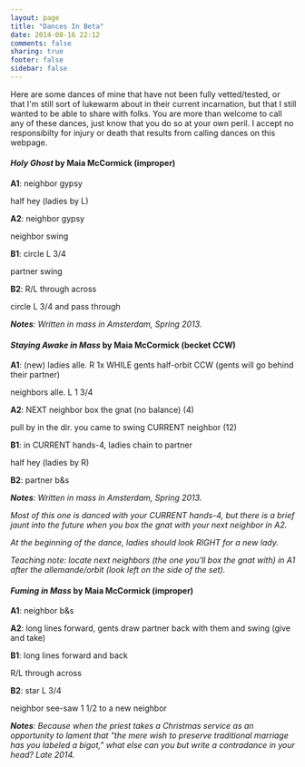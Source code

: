 ```yaml
---
layout: page
title: "Dances In Beta"
date: 2014-08-16 22:12
comments: false
sharing: true
footer: false
sidebar: false
---
```

Here are some dances of mine that have not been fully vetted/tested, or that I'm still sort of lukewarm about in their current incarnation, but that I still wanted to be able to share with folks. You are more than welcome to call any of these dances, just know that you do so at your own peril. I accept no responsibilty for injury or death that results from calling dances on this webpage.

<div class="dance">
  <h4><em>Holy Ghost</em> by Maia McCormick (improper)</h4>
  <p><strong>A1</strong>: neighbor gypsy</p>
  <p>half hey (ladies by L)</p>
  <p><strong>A2</strong>: neighbor gypsy</p>
  <p>neighbor swing</p>
  <p><strong>B1</strong>: circle L 3/4</p>
  <p>partner swing</p>
  <p><strong>B2</strong>: R/L through across</p>
  <p>circle L 3/4 and pass through</p>
  <p><em><strong>Notes</strong>: Written in mass in Amsterdam, Spring 2013.</em></p>
</div>

<div class="dance">
  <h4><em>Staying Awake in Mass</em> by Maia McCormick (becket CCW)</h4>
  <p><strong>A1</strong>: (new) ladies alle. R 1x WHILE gents half-orbit CCW (gents will go behind their partner)</p>
  <p>neighbors alle. L 1 3/4</p>
  <p><strong>A2</strong>: NEXT neighbor box the gnat (no balance) (4)</p>
  <p>pull by in the dir. you came to swing CURRENT neighbor (12)</p>
  <p><strong>B1</strong>: in CURRENT hands-4, ladies chain to partner</p>
  <p>half hey (ladies by R)</p>
  <p><strong>B2</strong>: partner b&s</p>
  <p><em><strong>Notes</strong>: Written in mass in Amsterdam, Spring 2013.</p>
  <p>Most of this one is danced with your CURRENT hands-4, but there is a brief jaunt into the future when you box the gnat with your next neighbor in A2.</p>
  <p>At the beginning of the dance, ladies should look RIGHT for a new lady.</p>
  <p>Teaching note: locate next neighbors (the one you'll box the gnat with) in A1 after the allemande/orbit (look left on the side of the set).</p></em>
</div>

<div class="dance">
  <h4><em>Fuming in Mass</em> by Maia McCormick (improper)</h4>
  <p><strong>A1</strong>: neighbor b&s</p>
  <p><strong>A2</strong>: long lines forward, gents draw partner back with them and swing (give and take)</p>
  <p><strong>B1</strong>: long lines forward and back</p>
  <p>R/L through across</p>
  <p><strong>B2</strong>: star L 3/4</p>
  <p>neighbor see-saw 1 1/2 to a new neighbor</p>
  <p><em><strong>Notes</strong>: Because when the priest takes a Christmas service as an opportunity to lament that "the mere wish to preserve traditional marriage has you labeled a bigot," what else can you but write a contradance in your head? Late 2014.</em></p>
</div>
